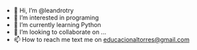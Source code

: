 - 👋 Hi, I’m @leandrotry
- 👀 I’m interested in programing
- 🌱 I’m currently learning Python
- 💞️ I’m looking to collaborate on ...
- 📫 How to reach me text me on educacionaltorres@gmail.com

<!---
leandrotry/leandrotry is a ✨ special ✨ repository because its `README.md` (this file) appears on your GitHub profile.
You can click the Preview link to take a look at your changes.
--->
